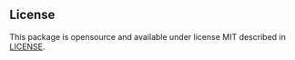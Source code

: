 ## License

This package is opensource and available under license MIT described in
[LICENSE](https://github.com/wandersonwhcr/laravel-romans/blob/master/LICENSE).
